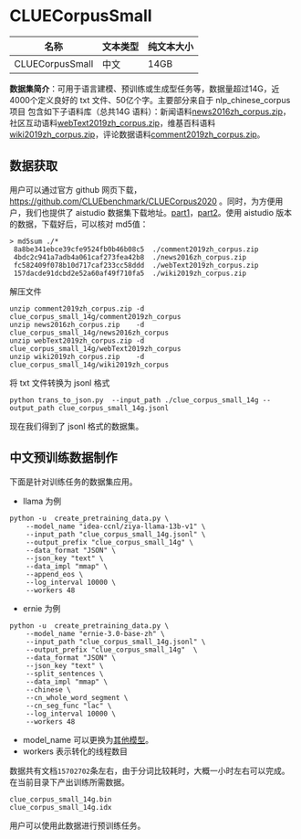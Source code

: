 # CLUECorpusSmall

| 名称 | 文本类型 | 纯文本大小 |
|-|-|-|
| CLUECorpusSmall| 中文 | 14GB |

**数据集简介**：可用于语言建模、预训练或生成型任务等，数据量超过14G，近4000个定义良好的 txt 文件、50亿个字。主要部分来自于 nlp_chinese_corpus 项目
包含如下子语料库（总共14G 语料）：新闻语料[news2016zh_corpus.zip](https://bj.bcebos.com/v1/ai-studio-online/6bac09db4e6d4857b6d680d34447457490cb2dbdd8b8462ea1780a407f38e12b?responseContentDisposition=attachment%3B%20filename%3Dnews2016zh_corpus.zip)， 社区互动语料[webText2019zh_corpus.zip](https://bj.bcebos.com/v1/ai-studio-online/83da03f7b4974871a52348b41c16c7e3b34a26d5ca644f558df8435be4de51c3?responseContentDisposition=attachment%3B%20filename%3DwebText2019zh_corpus.zip)，维基百科语料[wiki2019zh_corpus.zip](https://bj.bcebos.com/v1/ai-studio-online/d7a166408d8b4ffdaf4de9cfca09f6ee1e2340260f26440a92f78134d068b28f?responseContentDisposition=attachment%3B%20filename%3Dwiki2019zh_corpus.zip)，评论数据语料[comment2019zh_corpus.zip](https://bj.bcebos.com/v1/ai-studio-online/b66ddd445735408383c42322850ac4bb82faf9cc611447c2affb925443de7a6d?responseContentDisposition=attachment%3B%20filename%3Dcomment2019zh_corpus.zip)。

## 数据获取

用户可以通过官方 github 网页下载，https://github.com/CLUEbenchmark/CLUECorpus2020 。同时，为方便用户，我们也提供了 aistudio 数据集下载地址。[part1](https://aistudio.baidu.com/aistudio/datasetdetail/60598)，[part2](https://aistudio.baidu.com/aistudio/datasetdetail/124357)。使用 aistudio 版本的数据，下载好后，可以核对 md5值：
```shell
> md5sum ./*
 8a8be341ebce39cfe9524fb0b46b08c5  ./comment2019zh_corpus.zip
 4bdc2c941a7adb4a061caf273fea42b8  ./news2016zh_corpus.zip
 fc582409f078b10d717caf233cc58ddd  ./webText2019zh_corpus.zip
 157dacde91dcbd2e52a60af49f710fa5  ./wiki2019zh_corpus.zip
```
解压文件
```shell
unzip comment2019zh_corpus.zip -d  clue_corpus_small_14g/comment2019zh_corpus
unzip news2016zh_corpus.zip    -d  clue_corpus_small_14g/news2016zh_corpus
unzip webText2019zh_corpus.zip -d  clue_corpus_small_14g/webText2019zh_corpus
unzip wiki2019zh_corpus.zip    -d  clue_corpus_small_14g/wiki2019zh_corpus
```
将 txt 文件转换为 jsonl 格式
```
python trans_to_json.py  --input_path ./clue_corpus_small_14g --output_path clue_corpus_small_14g.jsonl
```
现在我们得到了 jsonl 格式的数据集。

## 中文预训练数据制作

下面是针对训练任务的数据集应用。

* llama 为例
```shell
python -u  create_pretraining_data.py \
    --model_name "idea-ccnl/ziya-llama-13b-v1" \
    --input_path "clue_corpus_small_14g.jsonl" \
    --output_prefix "clue_corpus_small_14g" \
    --data_format "JSON" \
    --json_key "text" \
    --data_impl "mmap" \
    --append_eos \
    --log_interval 10000 \
    --workers 48
```

* ernie 为例
```shell
python -u  create_pretraining_data.py \
    --model_name "ernie-3.0-base-zh" \
    --input_path "clue_corpus_small_14g.jsonl" \
    --output_prefix "clue_corpus_small_14g"  \
    --data_format "JSON" \
    --json_key "text" \
    --split_sentences \
    --data_impl "mmap" \
    --chinese \
    --cn_whole_word_segment \
    --cn_seg_func "lac" \
    --log_interval 10000 \
    --workers 48
```

- model_name 可以更换为[其他模型](https://github.com/PaddlePaddle/PaddleNLP/blob/develop/llm)。
- workers 表示转化的线程数目

数据共有文档`15702702`条左右，由于分词比较耗时，大概一小时左右可以完成。在当前目录下产出训练所需数据。
```
clue_corpus_small_14g.bin
clue_corpus_small_14g.idx
```
用户可以使用此数据进行预训练任务。
